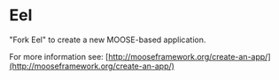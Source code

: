 Eel
=====

"Fork Eel" to create a new MOOSE-based application.

For more information see: [http://mooseframework.org/create-an-app/](http://mooseframework.org/create-an-app/)
